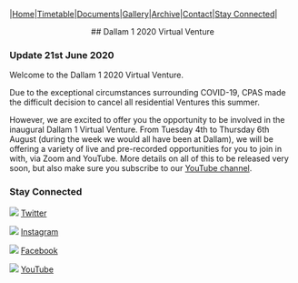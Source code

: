 |[Home](https://dallam1.github.io/)|[Timetable](https://dallam1.github.io/timetable)|[Documents](https://dallam1.github.io/documents)|[Gallery](https://dallam1.github.io/gallery)|[Archive](https://dallam1.github.io/archive)|[Contact](https://dallam1.github.io/contact)|[Stay Connected](https://dallam1.github.io/stayconnected)|

<p align="center">
## Dallam 1 2020 Virtual Venture
</p>

### Update 21st June 2020

Welcome to the Dallam 1 2020 Virtual Venture.

Due to the exceptional circumstances surrounding COVID-19, CPAS made the difficult decision to cancel all residential Ventures this summer.

However, we are excited to offer you the opportunity to be involved in the inaugural Dallam 1 Virtual Venture. From Tuesday 4th to Thursday 6th August (during the week we would all have been at Dallam), we will be offering a variety of live and pre-recorded opportunities for you to join in with, via Zoom and YouTube. More details on all of this to be released very soon, but also make sure you subscribe to our [YouTube channel](https://www.youtube.com/channel/UCtuoiH_Q1N0NPSMMSbiTKbA).

### Stay Connected

[![ ](https://previews.dropbox.com/p/thumb/AA3oVsTffJheMOxCtE2qz8TjIYyGCbz4NZ4XL78qSoLeaPEVzK8TXFBvc_1CuYEdRdmX-PTdGyn6MacuNjDVcAhMgb0c5qVbHBSXRtz3k5XyMAxRsKWNbG171n8SfGVxHV4gTHVc_cChPC5HE6_ZK6Ltc3DXkzEkNfVEs7ALAVY7JECWg2HcpyiGFEycvNuFYz3koYDhQKqE6KUcAN6bkjHT99YaY_1ITcbVFX86YbyNCdH6znLfxrjzR6FVU-fh1WcsCALiez1ati1u-iAc6sDyxza3hAi46VMxjg8Nwpa38DPxntQ2HFvQh5NDRoTwGi9IQAztAh-XuKLYoKIAwoLQvT_tBS7m73T4QtpWlsu9PQ/p.jpeg?fv_content=true&size_mode=5)](https://twitter.com/dallam1cpas) [Twitter](https://twitter.com/dallam1cpas)

[![ ](https://previews.dropbox.com/p/thumb/AA3UZb-q38Fnle1dzxRGhFpux4fJAt4AXsUPU_BW3K-t2j1lLmcD7IVtvOY1C0lUWTW4KpIsLcFGcqr4BXVOHtUeVqE6TsH7vPFx_Lu1JRGWODpZ08GXYWvrV_rBL8n_vgHRxrobna6cpQEo8oYTiea5nnnONyj83Zp0dHaSrUVTwuTR1LkuFo1Uc4Xy6oLZaOK3PyOV9_ACCLgoutNDg6uZMn-jLPnsJ_uPVvta5AezN5K_eX7eHCh9oBssxv5lSWiwwy1tl3s4FY5Tu7yHPloZ2ipXc6ROde9G1Uf-n9APEYgZsrXg3HeczVO2rAYxM0A_3bsjLv-GqA-lKncsT0skLpkjGrAm4zctFVqKk1Nk1g/p.jpeg?fv_content=true&size_mode=5)](https://www.instagram.com/dallam1cpas/) [Instagram](https://www.instagram.com/dallam1cpas/)

[![ ](https://previews.dropbox.com/p/thumb/AA3nZN_py-ZxyhHnQP86jaL5ClFtvwRVTmkkpiwO4h8N2cyOxmNdFx-YY7I3q7sPzi_s19CKPkiQGmUFTw-sUuNWHyxNrLDLoZkBWxtY0z6UgDMTcR5SM3eeWh0qinGOLTu8vocd90azKyNuCgoOs6RB3JlMLw9iNrtDhHjHWwszGZZY-2ePJGyPLoBoU4JGiS2aaP-35G4z_rX0T6ZXf0ZcRF5P7z5Bau75VNcCJ9TO3NextGrv7CIpThlZU-zAhKLVnA9_tjgC8MtqcKDihEdzraX5B4o5Csq-3ODfgHFcPeFtPHcFKG7afa7CBi8-fMSX1D7KJsQBPB7b83Yum0h3WxfjQJd2_n1PnDV1KKTIrg/p.jpeg?fv_content=true&size_mode=5)](https://www.facebook.com/groups/dallam1) [Facebook](https://www.facebook.com/groups/dallam1)

[![ ](https://previews.dropbox.com/p/thumb/AA1rleZbV7xVzyPaPgLJjbC-K4vStBpqRIijBrQbGjD53Hhts12XaDXbkAxYNeAlyZMQoqu-z7Dmf57UFW6Q3fAvydzbkrl4ZWmAJ7PYcqT3ROomxFziO0MT5tvs-VvODY5NjEEFOXl_mi8-IPYmGWxC-pg4Cgw7LOLkKrXCWTORiBy3TaZE41-IP-EL2CTb7EU16ARNVH5tEjgG7gSLs0_IwOKHZ3WPpgIG6L3MXGPQ7nvXjRzsoigU12Ih0LxjWYss_Im9Pa-QCzRPA9pEM4ZO1EchbeL_co9MWYgeSdcciOiLUKjDc_BMBRz0gDv-CGZ6UEQgc70-muhwNqoiG0ZvntFx_pRVhiVnppSRor_RVQ/p.jpeg?fv_content=true&size_mode=5)](https://www.youtube.com/channel/UCtuoiH_Q1N0NPSMMSbiTKbA) [YouTube](https://www.youtube.com/channel/UCtuoiH_Q1N0NPSMMSbiTKbA)



